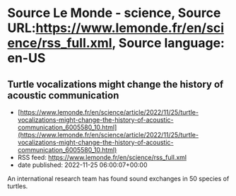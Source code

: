 # Source Le Monde - science, Source URL:https://www.lemonde.fr/en/science/rss_full.xml, Source language: en-US

## Turtle vocalizations might change the history of acoustic communication
 - [https://www.lemonde.fr/en/science/article/2022/11/25/turtle-vocalizations-might-change-the-history-of-acoustic-communication_6005580_10.html](https://www.lemonde.fr/en/science/article/2022/11/25/turtle-vocalizations-might-change-the-history-of-acoustic-communication_6005580_10.html)
 - RSS feed: https://www.lemonde.fr/en/science/rss_full.xml
 - date published: 2022-11-25 06:00:07+00:00

An international research team has found sound exchanges in 50 species of turtles.

